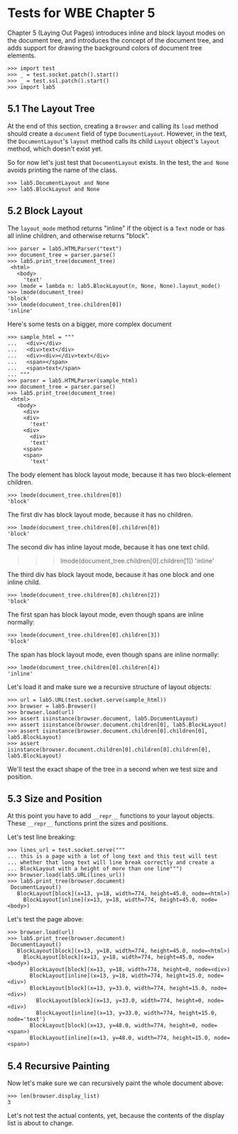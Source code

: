 Tests for WBE Chapter 5
=======================

Chapter 5 (Laying Out Pages) introduces inline and block layout modes on
the document tree, and introduces the concept of the document tree, and
adds support for drawing the background colors of document tree elements.

    >>> import test
    >>> _ = test.socket.patch().start()
    >>> _ = test.ssl.patch().start()
    >>> import lab5

5.1 The Layout Tree
-------------------

At the end of this section, creating a `Browser` and calling its
`load` method should create a `document` field of type
`DocumentLayout`. However, in the text, the `DocumentLayout`'s
`layout` method calls its child `Layout` object's `layout` method,
which doesn't exist yet.

So for now let's just test that `DocumentLayout` exists. In the test,
the `and None` avoids printing the name of the class.

    >>> lab5.DocumentLayout and None
    >>> lab5.BlockLayout and None

5.2 Block Layout
----------------

The `layout_mode` method returns "inline" if the object is a `Text` node
or has all inline children, and otherwise returns "block".

    >>> parser = lab5.HTMLParser("text")
    >>> document_tree = parser.parse()
    >>> lab5.print_tree(document_tree)
     <html>
       <body>
         'text'
    >>> lmode = lambda n: lab5.BlockLayout(n, None, None).layout_mode()
    >>> lmode(document_tree)
    'block'
    >>> lmode(document_tree.children[0])
    'inline'

Here's some tests on a bigger, more complex document

    >>> sample_html = """
    ...   <div></div>
    ...   <div>text</div>
    ...   <div><div></div>text</div>
    ...   <span></span>
    ...   <span>text</span>
    ... """
    >>> parser = lab5.HTMLParser(sample_html)
    >>> document_tree = parser.parse()
    >>> lab5.print_tree(document_tree)
     <html>
       <body>
         <div>
         <div>
           'text'
         <div>
           <div>
           'text'
         <span>
         <span>
           'text'

The body element has block layout mode, because it has two block-element children.

    >>> lmode(document_tree.children[0])
    'block'

The first div has block layout mode, because it has no children.

    >>> lmode(document_tree.children[0].children[0])
    'block'
  
The second div has inline layout mode, because it has one text child.

  >>> lmode(document_tree.children[0].children[1])
  'inline'

The third div has block layout mode, because it has one block and one inline child.

    >>> lmode(document_tree.children[0].children[2])
    'block'

The first span has block layout mode, even though spans are inline normally:

    >>> lmode(document_tree.children[0].children[3])
    'block'

The span has block layout mode, even though spans are inline normally:

    >>> lmode(document_tree.children[0].children[4])
    'inline'

Let's load it and make sure we a recursive structure of layout objects:
    
    >>> url = lab5.URL(test.socket.serve(sample_html))
    >>> browser = lab5.Browser()
    >>> browser.load(url)
    >>> assert isinstance(browser.document, lab5.DocumentLayout)
    >>> assert isinstance(browser.document.children[0], lab5.BlockLayout)
    >>> assert isinstance(browser.document.children[0].children[0], lab5.BlockLayout)
    >>> assert isinstance(browser.document.children[0].children[0].children[0], lab5.BlockLayout)

We'll test the exact shape of the tree in a second when we test size
and position.

5.3 Size and Position
---------------------

At this point you have to add `__repr__` functions to your layout
objects. These `__repr__` functions print the sizes and positions.

Let's test line breaking:

    >>> lines_url = test.socket.serve("""
    ... this is a page with a lot of long text and this test will test
    ... whether that long text will line break correctly and create a
    ... BlockLayout with a height of more than one line""")
    >>> browser.load(lab5.URL(lines_url))
    >>> lab5.print_tree(browser.document)
     DocumentLayout()
       BlockLayout[block](x=13, y=18, width=774, height=45.0, node=<html>)
         BlockLayout[inline](x=13, y=18, width=774, height=45.0, node=<body>)

Let's test the page above:

    >>> browser.load(url)
    >>> lab5.print_tree(browser.document)
     DocumentLayout()
       BlockLayout[block](x=13, y=18, width=774, height=45.0, node=<html>)
         BlockLayout[block](x=13, y=18, width=774, height=45.0, node=<body>)
           BlockLayout[block](x=13, y=18, width=774, height=0, node=<div>)
           BlockLayout[inline](x=13, y=18, width=774, height=15.0, node=<div>)
           BlockLayout[block](x=13, y=33.0, width=774, height=15.0, node=<div>)
             BlockLayout[block](x=13, y=33.0, width=774, height=0, node=<div>)
             BlockLayout[inline](x=13, y=33.0, width=774, height=15.0, node='text')
           BlockLayout[block](x=13, y=48.0, width=774, height=0, node=<span>)
           BlockLayout[inline](x=13, y=48.0, width=774, height=15.0, node=<span>)

5.4 Recursive Painting
----------------------

Now let's make sure we can recursively paint the whole document above:

    >>> len(browser.display_list)
    3

Let's not test the actual contents, yet, because the contents of the
display list is about to change.
